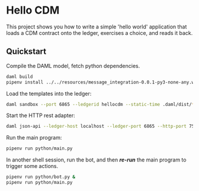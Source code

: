 # Hello CDM

This project shows you how to write a simple 'hello world' application that loads a CDM contract onto the ledger, exercises a choice, and reads it back.

## Quickstart

Compile the DAML model, fetch python dependencies.

```sh
daml build
pipenv install ../../resources/message_integration-0.0.1-py3-none-any.whl
```

Load the templates into the ledger:

```sh
daml sandbox --port 6865 --ledgerid hellocdm --static-time .daml/dist/*.dar
```

Start the HTTP rest adapter:

```sh
daml json-api --ledger-host localhost --ledger-port 6865 --http-port 7575 --max-inbound-message-size 52428800
```

Run the main program:

```sh
pipenv run python/main.py
```

In another shell session, run the bot, and then ***re-run*** the main program to trigger some actions.
```sh
pipenv run python/bot.py &
pipenv run python/main.py
```
